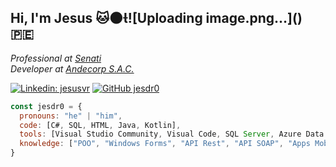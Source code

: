 <h2> Hi, I'm Jesus 🐱🌑![Uploading image.png…]()
🇵🇪</h2>
<p><em>Professional at <a href="https://www.senati.edu.pe">Senati</a></br>Developer at <a href="https://www.linkedin.com/company/andecorp-sac/mycompany/">Andecorp S.A.C.</a>
</em></p>

[![Linkedin: jesusvr](https://img.shields.io/badge/-jesusvr-blue?style=flat-square&logo=Linkedin&logoColor=white&link=https://www.linkedin.com/in/jesus-velasquez-rojas/)](https://www.linkedin.com/in/jesus-velasquez-rojas/)
[![GitHub jesdr0](https://img.shields.io/github/followers/jesdr0?label=follow&style=social)](https://github.com/Jesdr0)

```javascript
const jesdr0 = {
  pronouns: "he" | "him",
  code: [C#, SQL, HTML, Java, Kotlin],
  tools: [Visual Studio Community, Visual Code, SQL Server, Azure Data Studio, Postman, Kalipso Studio, IntelliJ],
  knowledge: ["POO", "Windows Forms", "API Rest", "API SOAP", "Apps Mobiles"]
}
```
